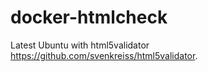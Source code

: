 # docker-htmlcheck

Latest Ubuntu with html5validator https://github.com/svenkreiss/html5validator.
